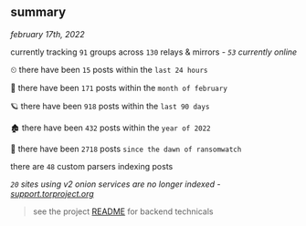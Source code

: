 
## summary
_february 17th, 2022_

currently tracking `91` groups across `130` relays & mirrors - _`53` currently online_

⏲ there have been `15` posts within the `last 24 hours`

🦈 there have been `171` posts within the `month of february`

🪐 there have been `918` posts within the `last 90 days`

🏚 there have been `432` posts within the `year of 2022`

🦕 there have been `2718` posts `since the dawn of ransomwatch`

there are `48` custom parsers indexing posts

_`20` sites using v2 onion services are no longer indexed - [support.torproject.org](https://support.torproject.org/onionservices/v2-deprecation/)_

> see the project [README](https://github.com/thetanz/ransomwatch#ransomwatch--) for backend technicals
